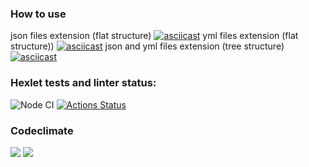### How to use
json files extension (flat structure)
[![asciicast](https://asciinema.org/a/lXEXAh1pQ5aQJB7Y8a1qsY5za.svg)](https://asciinema.org/a/lXEXAh1pQ5aQJB7Y8a1qsY5za)
yml files extension (flat structure))
[![asciicast](https://asciinema.org/a/7UeEoCkwzfCzxTblFy9EhrXIG.svg)](https://asciinema.org/a/7UeEoCkwzfCzxTblFy9EhrXIG)
json and yml files extension (tree structure)
[![asciicast](https://asciinema.org/a/lbGIHWp68RpWvwHGCQ1QMWUTx.svg)](https://asciinema.org/a/lbGIHWp68RpWvwHGCQ1QMWUTx)
### Hexlet tests and linter status:
![Node CI](https://github.com/Viltorn/frontend-project-lvl2/actions/workflows/nodejs.yml/badge.svg)
[![Actions Status](https://github.com/Viltorn/frontend-project-lvl2/workflows/hexlet-check/badge.svg)](https://github.com/Viltorn/frontend-project-lvl2/actions)
### Codeclimate
<a href="https://codeclimate.com/github/Viltorn/frontend-project-lvl2/maintainability"><img src="https://api.codeclimate.com/v1/badges/04bb7cbe17c41139c892/maintainability" /></a>
<a href="https://codeclimate.com/github/Viltorn/frontend-project-lvl2/test_coverage"><img src="https://api.codeclimate.com/v1/badges/04bb7cbe17c41139c892/test_coverage" /></a>
